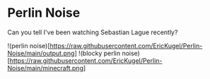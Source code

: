 # Perlin Noise

Can you tell I've been watching Sebastian Lague recently?

!(perlin noise)[https://raw.githubusercontent.com/EricKugel/Perlin-Noise/main/output.png]
!(blocky perlin noise)[https://raw.githubusercontent.com/EricKugel/Perlin-Noise/main/minecraft.png]